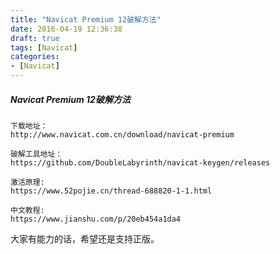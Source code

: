 ```yaml
---
title: "Navicat Premium 12破解方法"
date: 2016-04-19 12:36:38
draft: true
tags: [Navicat]
categories:
- [Navicat]
---
```


##### Navicat Premium 12破解方法

    下载地址：
    http://www.navicat.com.cn/download/navicat-premium
    
    破解工具地址：
    https://github.com/DoubleLabyrinth/navicat-keygen/releases
    
    激活原理:
    https://www.52pojie.cn/thread-688820-1-1.html
    
    中文教程:
    https://www.jianshu.com/p/20eb454a1da4

大家有能力的话，希望还是支持正版。